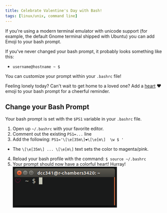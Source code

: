 ```yaml
---
title: Celebrate Valentine's Day with Bash!
tags: [linux/unix, command line]
---
```


If you're using a modern terminal emulator with unicode support
(for example, the default Gnome terminal shipped with Ubuntu)
you can add Emoji to your bash prompt.

If you've never changed your bash prompt, it probably looks something like this:
* `username@hostname ~ $`

You can customize your prompt within your `.bashrc` file!

Feeling lonely today? Can't wait to get home to a loved one? Add a [heart](https://emojipedia.org/heavy-black-heart/)
:heart: emoji to your bash prompt for a cheerful reminder.

## Change your Bash Prompt

Your bash prompt is set with the `$PS1` variable in your `.bashrc` file.

1. Open up `~/.bashrc` with your favorite editor.
2. Comment out the existing `PS1=...` line
3. Add the following: `PS1='\[\e[35m\]❤\[\e[m\]  \w $ '`
  - The `\[\e[35m\] ... \[\e[m\]` text sets the color to magenta/pink.
4. Reload your bash profile with the command: `$ source ~/.bashrc`
5. Your prompt should now have a colorful heart! Hurray!
![](/assets/images/bash-heart.png)
